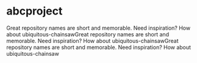 # abcproject
Great repository names are short and memorable. Need inspiration? How about ubiquitous-chainsawGreat repository names are short and memorable. Need inspiration? How about ubiquitous-chainsawGreat repository names are short and memorable. Need inspiration? How about ubiquitous-chainsaw
